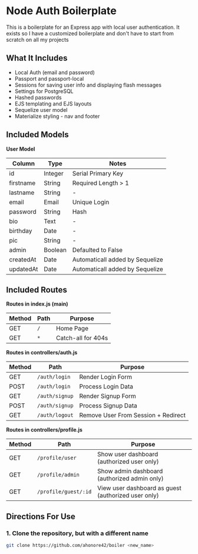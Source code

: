 # Node Auth Boilerplate

This is a boilerplate for an Express app with local user authentication. It exists so I have a customized boilerplate and don't have to start from scratch on all my projects

## What It Includes

* Local Auth (email and password)
* Passport and passport-local
* Sessions for saving user info and displaying flash messages
* Settings for PostgreSQL
* Hashed passwords
* EJS templating and EJS layouts
* Sequelize user model
* Materialize styling - nav and footer

## Included Models

**User Model**

| Column | Type | Notes |
| ---------- | ----------- | --------------------------- |
| id | Integer | Serial Primary Key |
| firstname | String | Required Length > 1 |
| lastname | String | - |
| email | Email | Unique Login |
| password | String | Hash |
| bio | Text | - |
| birthday | Date | - |
| pic | String | - |
| admin | Boolean | Defaulted to False |
| createdAt | Date | Automaticall added by Sequelize |
| updatedAt | Date | Automaticall added by Sequelize |

## Included Routes

**Routes in index.js (main)**

| Method | Path | Purpose |
| ----- | ----------- | --------------------------- |
| GET | `/` | Home Page |
| GET | `*` | Catch-all for 404s |

**Routes in controllers/auth.js**

| Method | Path | Purpose |
| ----- | ----------- | --------------------------- |
| GET | `/auth/login` | Render Login Form |
| POST | `/auth/login` | Process Login Data |
| GET | `/auth/signup` | Render Signup Form |
| POST | `/auth/signup` | Process Signup Data |
| GET | `/auth/logout` | Remove User From Session + Redirect |

**Routes in controllers/profile.js**

| Method | Path | Purpose |
| ---- | ------------------- | ------------------------------------------------------- |
| GET | `/profile/user` | Show user dashboard (authorized user only) |
| GET | `/profile/admin` | Show admin dashboard (authorized admin only) |
| GET | `/profile/guest/:id` | View user dashboard as guest (authorized user only) |



## Directions For Use

### 1. Clone the repository, but with a different name

```sh
git clone https://github.com/ahonore42/boiler <new_name>
```

